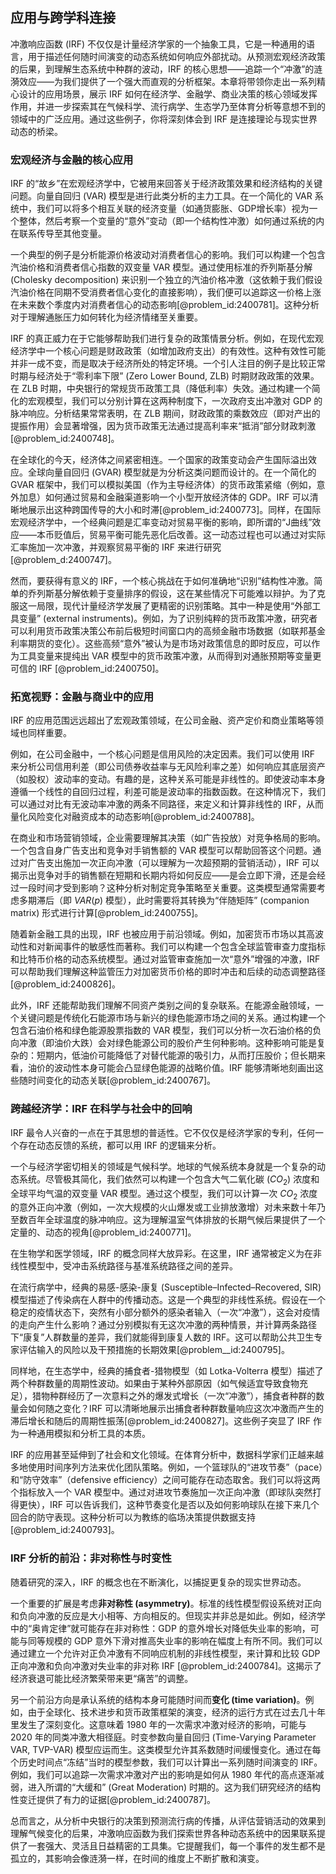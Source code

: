 ## 应用与跨学科连接

冲激响应函数 (IRF) 不仅仅是计量经济学家的一个抽象工具，它是一种通用的语言，用于描述任何随时间演变的动态系统如何响应外部扰动。从预测宏观经济政策的后果，到理解生态系统中种群的波动，IRF 的核心思想——追踪一个“冲激”的涟漪效应——为我们提供了一个强大而直观的分析框架。本章将带领你走出一系列精心设计的应用场景，展示 IRF 如何在经济学、金融学、商业决策的核心领域发挥作用，并进一步探索其在气候科学、流行病学、生态学乃至体育分析等意想不到的领域中的广泛应用。通过这些例子，你将深刻体会到 IRF 是连接理论与现实世界动态的桥梁。

### 宏观经济与金融的核心应用

IRF 的“故乡”在宏观经济学中，它被用来回答关于经济政策效果和经济结构的关键问题。向量自回归 (VAR) 模型是进行此类分析的主力工具。在一个简化的 VAR 系统中，我们可以将多个相互关联的经济变量（如通货膨胀、GDP增长率）视为一个整体，然后考察一个变量的“意外”变动（即一个结构性冲激）如何通过系统的内在联系传导至其他变量。

一个典型的例子是分析能源价格波动对消费者信心的影响。我们可以构建一个包含汽油价格和消费者信心指数的双变量 VAR 模型。通过使用标准的乔列斯基分解 (Cholesky decomposition) 来识别一个独立的汽油价格冲激（这依赖于我们假设汽油价格在同期不受消费者信心变化的直接影响），我们便可以追踪这一价格上涨在未来数个季度内对消费者信心的动态影响[@problem_id:2400781]。这种分析对于理解通胀压力如何转化为经济情绪至关重要。

IRF 的真正威力在于它能够帮助我们进行复杂的政策情景分析。例如，在现代宏观经济学中一个核心问题是财政政策（如增加政府支出）的有效性。这种有效性可能并非一成不变，而是取决于经济所处的特定环境。一个引人注目的例子是比较正常时期与经济处于“零利率下限” (Zero Lower Bound, ZLB) 时期财政政策的效果。在 ZLB 时期，中央银行的常规货币政策工具（降低利率）失效。通过构建一个简化的宏观模型，我们可以分别计算在这两种制度下，一次政府支出冲激对 GDP 的脉冲响应。分析结果常常表明，在 ZLB 期间，财政政策的乘数效应（即对产出的提振作用）会显著增强，因为货币政策无法通过提高利率来“抵消”部分财政刺激[@problem_id:2400748]。

在全球化的今天，经济体之间紧密相连。一个国家的政策变动会产生国际溢出效应。全球向量自回归 (GVAR) 模型就是为分析这类问题而设计的。在一个简化的 GVAR 框架中，我们可以模拟美国（作为主导经济体）的货币政策紧缩（例如，意外加息）如何通过贸易和金融渠道影响一个小型开放经济体的 GDP。IRF 可以清晰地展示出这种跨国传导的大小和时滞[@problem_id:2400773]。同样，在国际宏观经济学中，一个经典问题是汇率变动对贸易平衡的影响，即所谓的“J曲线”效应——本币贬值后，贸易平衡可能先恶化后改善。这一动态过程也可以通过对实际汇率施加一次冲激，并观察贸易平衡的 IRF 来进行研究[@problem_d:2400747]。

然而，要获得有意义的 IRF，一个核心挑战在于如何准确地“识别”结构性冲激。简单的乔列斯基分解依赖于变量排序的假设，这在某些情况下可能难以辩护。为了克服这一局限，现代计量经济学发展了更精密的识别策略。其中一种是使用“外部工具变量” (external instruments)。例如，为了识别纯粹的货币政策冲激，研究者可以利用货币政策决策公布前后极短时间窗口内的高频金融市场数据（如联邦基金利率期货的变化）。这些高频“意外”被认为是市场对政策信息的即时反应，可以作为工具变量来提纯出 VAR 模型中的货币政策冲激，从而得到对通胀预期等变量更可信的 IRF [@problem_id:2400750]。

### 拓宽视野：金融与商业中的应用

IRF 的应用范围远远超出了宏观政策领域，在公司金融、资产定价和商业策略等领域也同样重要。

例如，在公司金融中，一个核心问题是信用风险的决定因素。我们可以使用 IRF 来分析公司信用利差（即公司债券收益率与无风险利率之差）如何响应其底层资产（如股权）波动率的变动。有趣的是，这种关系可能是非线性的。即使波动率本身遵循一个线性的自回归过程，利差可能是波动率的指数函数。在这种情况下，我们可以通过对比有无波动率冲激的两条不同路径，来定义和计算非线性的 IRF，从而量化风险变化对融资成本的动态影响[@problem_id:2400788]。

在商业和市场营销领域，企业需要理解其决策（如广告投放）对竞争格局的影响。一个包含自身广告支出和竞争对手销售额的 VAR 模型可以帮助回答这个问题。通过对广告支出施加一次正向冲激（可以理解为一次超预期的营销活动），IRF 可以揭示出竞争对手的销售额在短期和长期内将如何反应——是会立即下滑，还是会经过一段时间才受到影响？这种分析对制定竞争策略至关重要。这类模型通常需要考虑多期滞后（即 $VAR(p)$ 模型），此时需要将其转换为“伴随矩阵” (companion matrix) 形式进行计算[@problem_id:2400755]。

随着新金融工具的出现，IRF 也被应用于前沿领域。例如，加密货币市场以其高波动性和对新闻事件的敏感性而著称。我们可以构建一个包含全球监管审查力度指标和比特币价格的动态系统模型。通过对监管审查施加一次“意外”增强的冲激，IRF 可以帮助我们理解这种监管压力对加密货币价格的即时冲击和后续的动态调整路径[@problem_id:2400826]。

此外，IRF 还能帮助我们理解不同资产类别之间的复杂联系。在能源金融领域，一个关键问题是传统化石能源市场与新兴的绿色能源市场之间的关系。通过构建一个包含石油价格和绿色能源股票指数的 VAR 模型，我们可以分析一次石油价格的负向冲激（即油价大跌）会对绿色能源公司的股价产生何种影响。这种影响可能是复杂的：短期内，低油价可能降低了对替代能源的吸引力，从而打压股价；但长期来看，油价的波动性本身可能会凸显绿色能源的战略价值。IRF 能够清晰地刻画出这些随时间变化的动态关联[@problem_id:2400767]。

### 跨越经济学：IRF 在科学与社会中的回响

IRF 最令人兴奋的一点在于其思想的普适性。它不仅仅是经济学家的专利，任何一个存在动态反馈的系统，都可以用 IRF 的逻辑来分析。

一个与经济学密切相关的领域是气候科学。地球的气候系统本身就是一个复杂的动态系统。尽管极其简化，我们依然可以构建一个包含大气二氧化碳 ($CO_2$) 浓度和全球平均气温的双变量 VAR 模型。通过这个模型，我们可以计算一次 $CO_2$ 浓度的意外正向冲激（例如，一次大规模的火山爆发或工业排放激增）对未来数十年乃至数百年全球温度的脉冲响应。这为理解温室气体排放的长期气候后果提供了一个定量的、动态的视角[@problem_id:2400771]。

在生物学和医学领域，IRF 的概念同样大放异彩。在这里，IRF 通常被定义为在非线性模型中，受冲击系统路径与基准系统路径之间的差异。

在流行病学中，经典的易感-感染-康复 (Susceptible–Infected–Recovered, SIR) 模型描述了传染病在人群中的传播动态。这是一个典型的非线性系统。假设在一个稳定的疫情状态下，突然有小部分额外的感染者输入（一次“冲激”），这会对疫情的走向产生什么影响？通过分别模拟有无这次冲激的两种情景，并计算两条路径下“康复”人群数量的差异，我们就能得到康复人数的 IRF。这可以帮助公共卫生专家评估输入的风险以及干预措施的长期效果[@problem__id:2400795]。

同样地，在生态学中，经典的捕食者-猎物模型（如 Lotka-Volterra 模型）描述了两个种群数量的周期性波动。如果由于某种外部原因（如气候适宜导致食物充足），猎物种群经历了一次意料之外的爆发式增长（一次“冲激”），捕食者种群的数量会如何随之变化？IRF 可以清晰地展示出捕食者种群数量响应这次冲激而产生的滞后增长和随后的周期性振荡[@problem_id:2400827]。这些例子突显了 IRF 作为一种通用模拟和分析工具的本质。

IRF 的应用甚至延伸到了社会和文化领域。在体育分析中，数据科学家们正越来越多地使用时间序列方法来优化团队策略。例如，一个篮球队的“进攻节奏”（pace）和“防守效率”（defensive efficiency）之间可能存在动态取舍。我们可以将这两个指标放入一个 VAR 模型中。通过对进攻节奏施加一次正向冲激（即球队突然打得更快），IRF 可以告诉我们，这种节奏变化是否以及如何影响球队在接下来几个回合的防守表现。这种分析可以为教练的临场决策提供数据支持[@problem_id:2400793]。

### IRF 分析的前沿：非对称性与时变性

随着研究的深入，IRF 的概念也在不断演化，以捕捉更复杂的现实世界动态。

一个重要的扩展是考虑**非对称性 (asymmetry)**。标准的线性模型假设系统对正向和负向冲激的反应是大小相等、方向相反的。但现实并非总是如此。例如，经济学中的“奥肯定律”就可能存在非对称性：GDP 的意外增长对降低失业率的影响，可能与同等规模的 GDP 意外下滑对推高失业率的影响在幅度上有所不同。我们可以通过建立一个允许对正负冲激有不同响应机制的非线性模型，来计算和比较 GDP 正向冲激和负向冲激对失业率的非对称 IRF [@problem_id:2400784]。这揭示了经济衰退可能比经济繁荣带来更“痛苦”的调整。

另一个前沿方向是承认系统的结构本身可能随时间而**变化 (time variation)**。例如，由于全球化、技术进步和货币政策框架的演变，经济的运行方式在过去几十年里发生了深刻变化。这意味着 1980 年的一次需求冲激对经济的影响，可能与 2020 年的同类冲激大相径庭。时变参数向量自回归 (Time-Varying Parameter VAR, TVP-VAR) 模型应运而生。这类模型允许其系数随时间缓慢变化。通过在每个历史时间点“冻结”当时的模型参数，我们可以计算出一系列随时间演变的 IRF。例如，我们可以追踪一次需求冲激对产出的影响是如何从 1980 年代的高点逐渐减弱，进入所谓的“大缓和” (Great Moderation) 时期的。这为我们研究经济的结构性变迁提供了有力的证据[@problem_id:2400787]。

总而言之，从分析中央银行的决策到预测流行病的传播，从评估营销活动的效果到理解气候变化的后果，冲激响应函数为我们探索世界各种动态系统中的因果联系提供了一套强大、灵活且日益精密的工具集。它提醒我们，每一个事件的发生都不是孤立的，其影响会像涟漪一样，在时间的维度上不断扩散和演变。